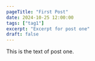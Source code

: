 ```yaml
---
pageTitle: "First Post"
date: 2024-10-25 12:00:00
tags: ["tag1"]
excerpt: "Excerpt for post one"
draft: false
---
```


This is the text of post one.